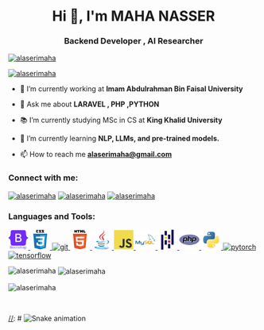 <h1 align="center">Hi 👋, I'm MAHA NASSER</h1>
<h3 align="center">Backend Developer , AI Researcher</h3>

<p align="left"> <a href="https://github.com/ryo-ma/github-profile-trophy"><img src="https://github-profile-trophy.vercel.app/?username=alaserimaha" alt="alaserimaha" /></a> </p>

<p align="left"> <a href="https://twitter.com/alaserimaha" target="blank"><img src="https://img.shields.io/twitter/follow/alaserimaha?logo=twitter&style=for-the-badge" alt="alaserimaha" /></a> </p>

- 🔭 I’m currently working at **Imam Abdulrahman Bin Faisal University**

- 💬 Ask me about **LARAVEL , PHP ,PYTHON**


- 📚 I’m currently studying MSc in CS at **King Khalid University**

- 🌱 I’m currently learning **NLP, LLMs, and pre-trained models.**

- 📫 How to reach me **alaserimaha@gmail.com** 

<h3 align="left">Connect with me:</h3>
<p align="left">
<a href="https://twitter.com/alaserimaha" target="blank"><img align="center" src="https://raw.githubusercontent.com/rahuldkjain/github-profile-readme-generator/master/src/images/icons/Social/twitter.svg" alt="alaserimaha" height="30" width="40" /></a>
<a href="https://linkedin.com/in/alaserimaha" target="blank"><img align="center" src="https://raw.githubusercontent.com/rahuldkjain/github-profile-readme-generator/master/src/images/icons/Social/linked-in-alt.svg" alt="alaserimaha" height="30" width="40" /></a>
<a href="https://codeforces.com/profile/maha1422" target="blank"><img align="center" src="https://raw.githubusercontent.com/rahuldkjain/github-profile-readme-generator/master/src/images/icons/Social/codeforces.svg" alt="alaserimaha" height="30" width="40" /></a>
</p>

<h3 align="left">Languages and Tools:</h3>
<p align="left"> <a href="https://getbootstrap.com" target="_blank" rel="noreferrer"> <img src="https://raw.githubusercontent.com/devicons/devicon/master/icons/bootstrap/bootstrap-plain-wordmark.svg" alt="bootstrap" width="40" height="40"/> </a> <a href="https://www.w3schools.com/css/" target="_blank" rel="noreferrer"> <img src="https://raw.githubusercontent.com/devicons/devicon/master/icons/css3/css3-original-wordmark.svg" alt="css3" width="40" height="40"/> </a> <a href="https://git-scm.com/" target="_blank" rel="noreferrer"> <img src="https://www.vectorlogo.zone/logos/git-scm/git-scm-icon.svg" alt="git" width="40" height="40"/> </a> <a href="https://www.w3.org/html/" target="_blank" rel="noreferrer"> <img src="https://raw.githubusercontent.com/devicons/devicon/master/icons/html5/html5-original-wordmark.svg" alt="html5" width="40" height="40"/> </a> <a href="https://www.java.com" target="_blank" rel="noreferrer"> <img src="https://raw.githubusercontent.com/devicons/devicon/master/icons/java/java-original.svg" alt="java" width="40" height="40"/> </a> <a href="https://developer.mozilla.org/en-US/docs/Web/JavaScript" target="_blank" rel="noreferrer"> <img src="https://raw.githubusercontent.com/devicons/devicon/master/icons/javascript/javascript-original.svg" alt="javascript" width="40" height="40"/> </a> <a href="https://www.mysql.com/" target="_blank" rel="noreferrer"> <img src="https://raw.githubusercontent.com/devicons/devicon/master/icons/mysql/mysql-original-wordmark.svg" alt="mysql" width="40" height="40"/> </a> <a href="https://pandas.pydata.org/" target="_blank" rel="noreferrer"> <img src="https://raw.githubusercontent.com/devicons/devicon/2ae2a900d2f041da66e950e4d48052658d850630/icons/pandas/pandas-original.svg" alt="pandas" width="40" height="40"/> </a> <a href="https://www.php.net" target="_blank" rel="noreferrer"> <img src="https://raw.githubusercontent.com/devicons/devicon/master/icons/php/php-original.svg" alt="php" width="40" height="40"/> </a> <a href="https://www.python.org" target="_blank" rel="noreferrer"> <img src="https://raw.githubusercontent.com/devicons/devicon/master/icons/python/python-original.svg" alt="python" width="40" height="40"/> </a> <a href="https://pytorch.org/" target="_blank" rel="noreferrer"> <img src="https://www.vectorlogo.zone/logos/pytorch/pytorch-icon.svg" alt="pytorch" width="40" height="40"/> </a> <a href="https://www.tensorflow.org" target="_blank" rel="noreferrer"> <img src="https://www.vectorlogo.zone/logos/tensorflow/tensorflow-icon.svg" alt="tensorflow" width="40" height="40"/> </a> </p>

<p><img align="left" src="https://github-readme-stats.vercel.app/api/top-langs?username=alaserimaha&show_icons=true&locale=en&layout=compact" alt="alaserimaha" /></p>

<p>&nbsp;<img align="center" src="https://github-readme-stats.vercel.app/api?username=alaserimaha&show_icons=true&locale=en" alt="alaserimaha" /></p>

<p><img align="center" src="https://github-readme-streak-stats.herokuapp.com/?user=alaserimaha&" alt="alaserimaha" /></p>

<br clear="both">

[//]: # (This may be the most platform independent comment)

[//]: #  <img src="https://raw.githubusercontent.com/alaserimaha/alaserimaha/output/snake.svg" alt="Snake animation" />


